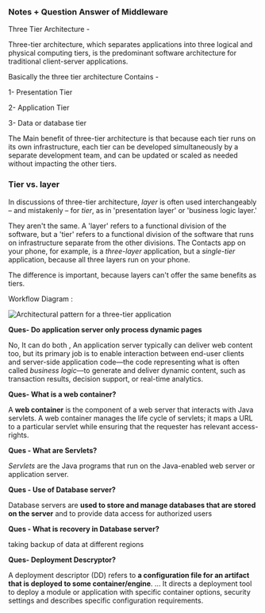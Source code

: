 ### Notes + Question Answer of Middleware

Three Tier Architecture -

Three-tier architecture, which separates applications into three logical and physical computing tiers, is the predominant software architecture for traditional client-server applications.

Basically the three tier architecture Contains -

1- Presentation Tier

2- Application Tier

3- Data or database tier

The Main benefit of three-tier architecture is that because each tier runs on its own infrastructure, each tier can be developed simultaneously by a separate development team, and can be updated or scaled as needed without impacting the other tiers.

### Tier vs. layer

In discussions of three-tier architecture, *layer* is often used interchangeably – and mistakenly – for *tier*, as in 'presentation layer' or 'business logic layer.' 

They aren't the same. A 'layer' refers to a functional division of the software, but a 'tier' refers to a functional division of the software that runs on infrastructure separate from the other divisions. The Contacts app on your phone, for example, is a *three*-*layer* application, but a *single-tier* application, because all three layers run on your phone.

The difference is important, because layers can't offer the same benefits as tiers.

Workflow Diagram :

![  Architectural pattern for a three-tier application  ](https://docs.aws.amazon.com/whitepapers/latest/serverless-multi-tier-architectures-api-gateway-lambda/images/image2.png)

**Ques- Do application server only process dynamic pages**

No, It can do both , An application server typically can deliver web content too, but its primary job is to enable interaction between end-user clients and server-side application code—the code representing what is often called *business logic*—to generate and deliver dynamic content, such as transaction results, decision support, or real-time analytics. 

**Ques- What is a web container?**

A **web container** is the component of a web server that interacts with Java servlets. A web container manages the life cycle of servlets; it maps a URL to a particular servlet while ensuring that the requester has relevant access-rights.

**Ques - What are Servlets?**

*Servlets* are the Java programs that run on the Java-enabled web server or application server.

**Ques - Use of Database server?**

Database servers are **used to store and manage databases that are stored on the server** and to provide data access for authorized users

**Ques - What is recovery in Database server?**

taking backup of data at different regions 

**Ques- Deployment Descryptor?**

A deployment descriptor (DD) refers to **a configuration file for an artifact that is deployed to some container/engine**. ... It directs a deployment tool to deploy a module or application with specific container options, security settings and describes specific configuration requirements.

